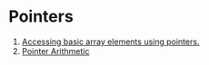 # Pointers

1. [Accessing basic array elements using pointers.](array_addr.c)
2. [Pointer Arithmetic](pointer_arith_1.c)